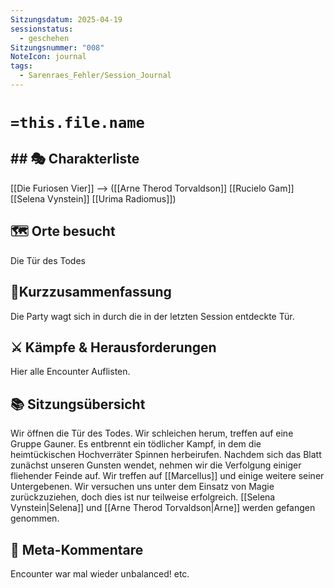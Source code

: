 ```yaml
---
Sitzungsdatum: 2025-04-19
sessionstatus:
  - geschehen
Sitzungsnummer: "008"
NoteIcon: journal
tags:
  - Sarenraes_Fehler/Session_Journal
---
```

# `=this.file.name`
## ## 🎭 Charakterliste 
[[Die Furiosen Vier]] -->
([[Arne Therod Torvaldson]] [[Rucielo Gam]] [[Selena Vynstein]] [[Urima Radiomus]])


## 🗺️ Orte besucht
Die Tür des Todes

## 📜Kurzzusammenfassung
Die Party wagt sich in durch die in der letzten Session entdeckte Tür.

## ⚔️ Kämpfe & Herausforderungen
Hier alle Encounter Auflisten.

## 📚 Sitzungsübersicht
Wir öffnen die Tür des Todes. Wir schleichen herum, treffen auf eine Gruppe Gauner. Es entbrennt ein tödlicher Kampf, in dem die heimtückischen Hochverräter Spinnen herbeirufen. Nachdem sich das Blatt zunächst unseren Gunsten wendet, nehmen wir die Verfolgung einiger fliehender Feinde auf.
Wir treffen auf [[Marcellus]] und einige weitere seiner Untergebenen. Wir versuchen uns unter dem Einsatz von Magie zurückzuziehen, doch dies ist nur teilweise erfolgreich.
[[Selena Vynstein|Selena]] und [[Arne Therod Torvaldson|Arne]] werden gefangen genommen.

## 🎲 Meta-Kommentare
Encounter war mal wieder unbalanced! etc.